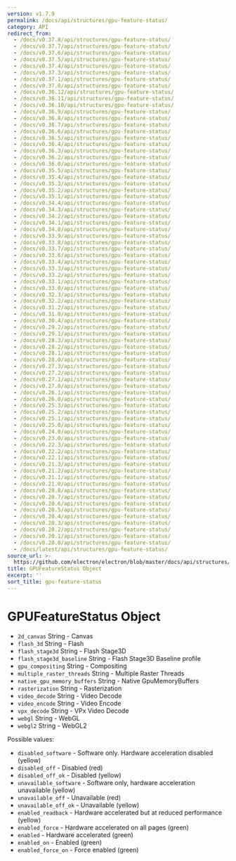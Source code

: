 ```yaml
---
version: v1.7.9
permalink: /docs/api/structures/gpu-feature-status/
category: API
redirect_from:
  - /docs/v0.37.8/api/structures/gpu-feature-status/
  - /docs/v0.37.7/api/structures/gpu-feature-status/
  - /docs/v0.37.6/api/structures/gpu-feature-status/
  - /docs/v0.37.5/api/structures/gpu-feature-status/
  - /docs/v0.37.4/api/structures/gpu-feature-status/
  - /docs/v0.37.3/api/structures/gpu-feature-status/
  - /docs/v0.37.1/api/structures/gpu-feature-status/
  - /docs/v0.37.0/api/structures/gpu-feature-status/
  - /docs/v0.36.12/api/structures/gpu-feature-status/
  - /docs/v0.36.11/api/structures/gpu-feature-status/
  - /docs/v0.36.10/api/structures/gpu-feature-status/
  - /docs/v0.36.9/api/structures/gpu-feature-status/
  - /docs/v0.36.8/api/structures/gpu-feature-status/
  - /docs/v0.36.7/api/structures/gpu-feature-status/
  - /docs/v0.36.6/api/structures/gpu-feature-status/
  - /docs/v0.36.5/api/structures/gpu-feature-status/
  - /docs/v0.36.4/api/structures/gpu-feature-status/
  - /docs/v0.36.3/api/structures/gpu-feature-status/
  - /docs/v0.36.2/api/structures/gpu-feature-status/
  - /docs/v0.36.0/api/structures/gpu-feature-status/
  - /docs/v0.35.5/api/structures/gpu-feature-status/
  - /docs/v0.35.4/api/structures/gpu-feature-status/
  - /docs/v0.35.3/api/structures/gpu-feature-status/
  - /docs/v0.35.2/api/structures/gpu-feature-status/
  - /docs/v0.35.1/api/structures/gpu-feature-status/
  - /docs/v0.34.4/api/structures/gpu-feature-status/
  - /docs/v0.34.3/api/structures/gpu-feature-status/
  - /docs/v0.34.2/api/structures/gpu-feature-status/
  - /docs/v0.34.1/api/structures/gpu-feature-status/
  - /docs/v0.34.0/api/structures/gpu-feature-status/
  - /docs/v0.33.9/api/structures/gpu-feature-status/
  - /docs/v0.33.8/api/structures/gpu-feature-status/
  - /docs/v0.33.7/api/structures/gpu-feature-status/
  - /docs/v0.33.6/api/structures/gpu-feature-status/
  - /docs/v0.33.4/api/structures/gpu-feature-status/
  - /docs/v0.33.3/api/structures/gpu-feature-status/
  - /docs/v0.33.2/api/structures/gpu-feature-status/
  - /docs/v0.33.1/api/structures/gpu-feature-status/
  - /docs/v0.33.0/api/structures/gpu-feature-status/
  - /docs/v0.32.3/api/structures/gpu-feature-status/
  - /docs/v0.32.2/api/structures/gpu-feature-status/
  - /docs/v0.31.2/api/structures/gpu-feature-status/
  - /docs/v0.31.0/api/structures/gpu-feature-status/
  - /docs/v0.30.4/api/structures/gpu-feature-status/
  - /docs/v0.29.2/api/structures/gpu-feature-status/
  - /docs/v0.29.1/api/structures/gpu-feature-status/
  - /docs/v0.28.3/api/structures/gpu-feature-status/
  - /docs/v0.28.2/api/structures/gpu-feature-status/
  - /docs/v0.28.1/api/structures/gpu-feature-status/
  - /docs/v0.28.0/api/structures/gpu-feature-status/
  - /docs/v0.27.3/api/structures/gpu-feature-status/
  - /docs/v0.27.2/api/structures/gpu-feature-status/
  - /docs/v0.27.1/api/structures/gpu-feature-status/
  - /docs/v0.27.0/api/structures/gpu-feature-status/
  - /docs/v0.26.1/api/structures/gpu-feature-status/
  - /docs/v0.26.0/api/structures/gpu-feature-status/
  - /docs/v0.25.3/api/structures/gpu-feature-status/
  - /docs/v0.25.2/api/structures/gpu-feature-status/
  - /docs/v0.25.1/api/structures/gpu-feature-status/
  - /docs/v0.25.0/api/structures/gpu-feature-status/
  - /docs/v0.24.0/api/structures/gpu-feature-status/
  - /docs/v0.23.0/api/structures/gpu-feature-status/
  - /docs/v0.22.3/api/structures/gpu-feature-status/
  - /docs/v0.22.2/api/structures/gpu-feature-status/
  - /docs/v0.22.1/api/structures/gpu-feature-status/
  - /docs/v0.21.3/api/structures/gpu-feature-status/
  - /docs/v0.21.2/api/structures/gpu-feature-status/
  - /docs/v0.21.1/api/structures/gpu-feature-status/
  - /docs/v0.21.0/api/structures/gpu-feature-status/
  - /docs/v0.20.8/api/structures/gpu-feature-status/
  - /docs/v0.20.7/api/structures/gpu-feature-status/
  - /docs/v0.20.6/api/structures/gpu-feature-status/
  - /docs/v0.20.5/api/structures/gpu-feature-status/
  - /docs/v0.20.4/api/structures/gpu-feature-status/
  - /docs/v0.20.3/api/structures/gpu-feature-status/
  - /docs/v0.20.2/api/structures/gpu-feature-status/
  - /docs/v0.20.1/api/structures/gpu-feature-status/
  - /docs/v0.20.0/api/structures/gpu-feature-status/
  - /docs/latest/api/structures/gpu-feature-status/
source_url: >-
  https://github.com/electron/electron/blob/master/docs/api/structures/gpu-feature-status.md
title: GPUFeatureStatus Object
excerpt: ''
sort_title: gpu-feature-status
---
```




<!--


                                      ::::
                                    :o+//+o:
                                    +o    oo-
                                    :o+//oo/+o/
                                      -::-   -oo:
                                               /s/
                      -::::::::-                :s/  :::--
                  :+oo+////////+:        -:/+oo/ :s:-///++oo+:
                /o+:                -/+oo+/:-     +o-      -:+o:
               /s:              -:+o+/:           -o+         :s/
              -s/            -/oo/:                /s-         +s-
              -s/         -/oo/-                   -s/         /s-
               oo       :+o/-                       oo         oo
               -s/    :oo/                          /s-       /s-
                :s/ :oo:              -::-          /s-      /s:
                  -+o/               /ssss/         :s:    -+o-
                 :o+--               /ssss/         :s:   :o+-
                :s/  +o:              -::-          /s-   --
               -s/    :+o/-                         /s-
               oo       -+o+-                       oo
              -s/         -/oo/-                   -s/
             -+soo+:         -/oo/:                /s-      /oooo+-
             o+   :s:           -:+o+/:-          -o+      /s:  -oo
             oo:--/s:       ::      -:+oo+/:-     -/-      /s/--:o+
              :+++/-        :s:          -:/+ooo++//////++oo//+o+:
                             /s:                --::::::--
                              /s/              /s-
                               :oo:          :oo:
                                 /oo/-    -/oo/
                                   -/+oooo+/-





                   _______  _______  _______  _______  __
                  |       ||       ||       ||       ||  |
                  |  _____||_     _||   _   ||    _  ||  |
                  | |_____   |   |  |  | |  ||   |_| ||  |
                  |_____  |  |   |  |  |_|  ||    ___||__|
                   _____| |  |   |  |       ||   |     __
                  |_______|  |___|  |_______||___|    |__|


    This file is generated automatically, so it should not be edited.

    To make changes, head over to the electron/electron repository:

    https://github.com/electron/electron/blob/master/docs/api/structures/gpu-feature-status.md

    Thanks!

-->
# GPUFeatureStatus Object

*   `2d_canvas` String - Canvas
*   `flash_3d` String - Flash
*   `flash_stage3d` String - Flash Stage3D
*   `flash_stage3d_baseline` String - Flash Stage3D Baseline profile
*   `gpu_compositing` String - Compositing
*   `multiple_raster_threads` String - Multiple Raster Threads
*   `native_gpu_memory_buffers` String - Native GpuMemoryBuffers
*   `rasterization` String - Rasterization
*   `video_decode` String - Video Decode
*   `video_encode` String - Video Encode
*   `vpx_decode` String - VPx Video Decode
*   `webgl` String - WebGL
*   `webgl2` String - WebGL2

Possible values:

*   `disabled_software` - Software only. Hardware acceleration disabled (yellow)
*   `disabled_off` - Disabled (red)
*   `disabled_off_ok` - Disabled (yellow)
*   `unavailable_software` - Software only, hardware acceleration unavailable (yellow)
*   `unavailable_off` - Unavailable (red)
*   `unavailable_off_ok` - Unavailable (yellow)
*   `enabled_readback` - Hardware accelerated but at reduced performance (yellow)
*   `enabled_force` - Hardware accelerated on all pages (green)
*   `enabled` - Hardware accelerated (green)
*   `enabled_on` - Enabled (green)
*   `enabled_force_on` - Force enabled (green)
